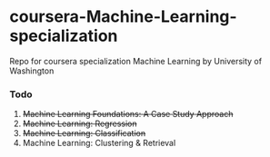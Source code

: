 # coursera-Machine-Learning-specialization
Repo for coursera specialization Machine Learning by University of Washington

### Todo
1. ~~Machine Learning Foundations: A Case Study Approach~~
2. ~~Machine Learning: Regression~~
3. ~~Machine Learning: Classification~~
4. Machine Learning: Clustering & Retrieval
